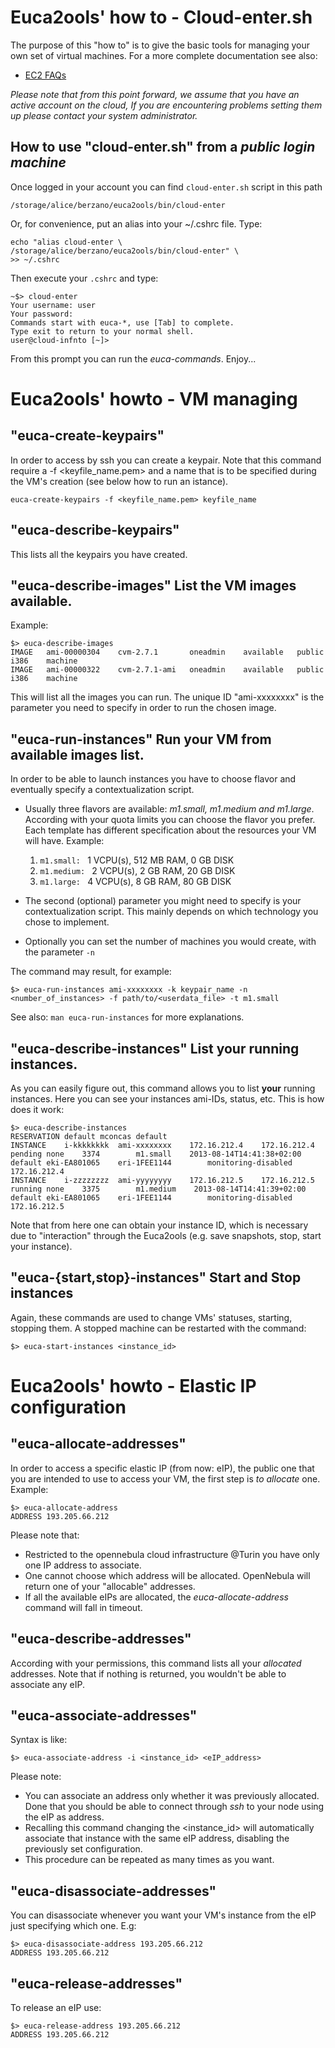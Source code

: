 Euca2ools' how to - Cloud-enter.sh
==================================

The purpose of this "how to" is to give the basic tools for managing 
your own set of virtual machines.
For a more complete documentation see also:

*   [EC2 FAQs](https://aws.amazon.com/ec2/faqs/ "Amazon EC2 FAQ")

*Please note that from this point forward, we assume that you have an
active account on the cloud, If you are encountering problems setting
them up please contact your system administrator.*

How to use "cloud-enter.sh" from a *public login machine*
---------------------------------------------------------

Once logged in your account you can find ```cloud-enter.sh``` script
in this path 

```/storage/alice/berzano/euca2ools/bin/cloud-enter```

Or, for convenience, put an alias into your ~/.cshrc file.
Type:

```{.sh}
echo "alias cloud-enter \
/storage/alice/berzano/euca2ools/bin/cloud-enter" \
>> ~/.cshrc
```
Then execute your ```.cshrc``` and type: 

    ~$> cloud-enter
    Your username: user
    Your password:
    Commands start with euca-*, use [Tab] to complete.
    Type exit to return to your normal shell.
    user@cloud-infnto [~]>

From this prompt you can run the *euca-commands*. 
Enjoy...


Euca2ools' howto - VM managing
===============================

"euca-create-keypairs"
----------------------

In order to access by ssh you can create a keypair. Note that this 
command require a -f \<keyfile_name.pem\> and a name that is to be 
specified during the VM's creation (see below how to run an istance).

```{.sh}
euca-create-keypairs -f <keyfile_name.pem> keyfile_name
```

"euca-describe-keypairs"
------------------------
This lists all the keypairs you have created.

"euca-describe-images" List the VM images available.
----------------------------------------------------
Example:

```{.sh}
$> euca-describe-images
IMAGE	ami-00000304	cvm-2.7.1	    oneadmin	available	public		i386	machine
IMAGE	ami-00000322	cvm-2.7.1-ami	oneadmin	available	public		i386	machine
```

This will list all the images you can run. The unique ID 
"ami-xxxxxxxx" is the parameter you need to specify
in order to run the chosen image.

"euca-run-instances" Run your VM from available images list.
------------------------------------------------------------
In order to be able to launch instances you have to choose flavor 
and eventually specify a contextualization script.

*   Usually three flavors are available: *m1.small, m1.medium and 
    m1.large*. According with your quota limits you can choose the 
    flavor you prefer.
    Each template has different specification about the resources 
    your VM will have.
    Example: 

    1.   ```m1.small: ```  1 VCPU(s), 512 MB RAM, 0  GB DISK 
    2.   ```m1.medium: ``` 2 VCPU(s),   2 GB RAM, 20 GB DISK
    3.   ```m1.large: ```  4 VCPU(s),   8 GB RAM, 80 GB DISK 

*   The second (optional) parameter you might need to specify is your
    contextualization script.
    This mainly depends on which technology you chose to implement.

*   Optionally you can set the number of machines you would create, with the parameter ```-n```

The command may result, for example:

```{.sh}
$> euca-run-instances ami-xxxxxxxx -k keypair_name -n <number_of_instances> -f path/to/<userdata_file> -t m1.small
```

See also: ```man euca-run-instances``` for more explanations.

"euca-describe-instances" List your running instances.
------------------------------------------------------
As you can easily figure out, this command allows you to list 
__your__ running instances. Here you can see your instances ami-IDs,
status, etc.
This is how does it work:

```{.sh}
$> euca-describe-instances
RESERVATION default mconcas default
INSTANCE    i-kkkkkkkk  ami-xxxxxxxx    172.16.212.4    172.16.212.4    pending none    3374        m1.small    2013-08-14T14:41:38+02:00   default eki-EA801065    eri-1FEE1144        monitoring-disabled     172.16.212.4
INSTANCE    i-zzzzzzzz  ami-yyyyyyyy    172.16.212.5    172.16.212.5    running none    3375        m1.medium    2013-08-14T14:41:39+02:00   default eki-EA801065    eri-1FEE1144        monitoring-disabled     172.16.212.5 
```

Note that from here one can obtain your instance ID, which is 
necessary due to "interaction" through the Euca2ools 
(e.g. save snapshots, stop, start your instance).

"euca-{start,stop}-instances" Start and Stop instances
------------------------------------------------------
Again, these commands are used to change VMs' statuses, starting,
stopping them.
A stopped machine can be restarted with the command:

```{.sh}
$> euca-start-instances <instance_id>
```

Euca2ools' howto - Elastic IP configuration
============================================

"euca-allocate-addresses"
-------------------------

In order to access a specific elastic IP (from now: eIP), the public 
one that you are intended to use to access your VM, the first step 
is *to allocate* one.
Example:

```{.sh}
$> euca-allocate-address
ADDRESS 193.205.66.212
```

Please note that:

*   Restricted to the opennebula cloud infrastructure @Turin you 
    have only one IP address to associate. 
*   One cannot choose which address will be allocated. 
    OpenNebula will return one of your "allocable" addresses.
*   If all the available eIPs are allocated, 
    the *euca-allocate-address* command will fall in timeout. 

"euca-describe-addresses"
-------------------------

According with your permissions, this command lists all your 
*allocated* addresses. Note that if nothing is returned, you 
wouldn't be able to associate any eIP. 

"euca-associate-addresses"
--------------------------

Syntax is like:

```{.sh}
$> euca-associate-address -i <instance_id> <eIP_address>
```

Please note: 

*   You can associate an address only whether it was 
    previously allocated. Done that you should be able to connect 
    through *ssh* to your node using the eIP as address.
*   Recalling this command changing the \<instance_id\> will 
    automatically associate that instance with the same eIP address, 
    disabling the previously set configuration. 
*   This procedure can be repeated as many times as you want. 
 
"euca-disassociate-addresses"
-----------------------------

You can disassociate whenever you want your VM's instance from the 
eIP just specifying which one.
E.g:

```{.sh}
$> euca-disassociate-address 193.205.66.212
ADDRESS 193.205.66.212
```

"euca-release-addresses"
------------------------

To release an eIP use:

```{.sh}
$> euca-release-address 193.205.66.212
ADDRESS 193.205.66.212
```
    



